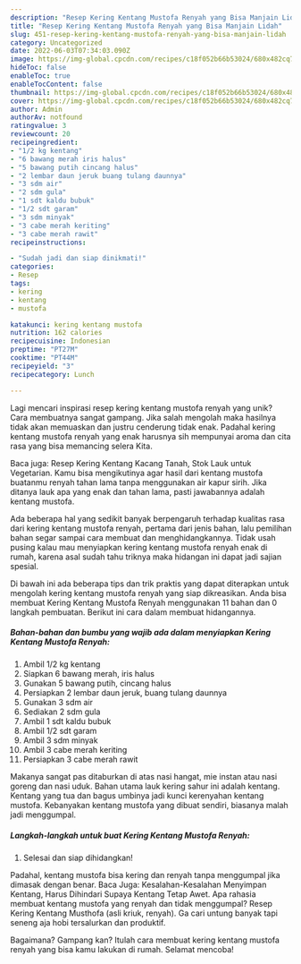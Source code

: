 ```yaml
---
description: "Resep Kering Kentang Mustofa Renyah yang Bisa Manjain Lidah"
title: "Resep Kering Kentang Mustofa Renyah yang Bisa Manjain Lidah"
slug: 451-resep-kering-kentang-mustofa-renyah-yang-bisa-manjain-lidah
category: Uncategorized
date: 2022-06-03T07:34:03.090Z
image: https://img-global.cpcdn.com/recipes/c18f052b66b53024/680x482cq70/kering-kentang-mustofa-renyah-foto-resep-utama.jpg
hideToc: false
enableToc: true
enableTocContent: false
thumbnail: https://img-global.cpcdn.com/recipes/c18f052b66b53024/680x482cq70/kering-kentang-mustofa-renyah-foto-resep-utama.jpg
cover: https://img-global.cpcdn.com/recipes/c18f052b66b53024/680x482cq70/kering-kentang-mustofa-renyah-foto-resep-utama.jpg
author: Admin
authorAv: notfound
ratingvalue: 3
reviewcount: 20
recipeingredient:
- "1/2 kg kentang"
- "6 bawang merah iris halus"
- "5 bawang putih cincang halus"
- "2 lembar daun jeruk buang tulang daunnya"
- "3 sdm air"
- "2 sdm gula"
- "1 sdt kaldu bubuk"
- "1/2 sdt garam"
- "3 sdm minyak"
- "3 cabe merah keriting"
- "3 cabe merah rawit"
recipeinstructions:

- "Sudah jadi dan siap dinikmati!"
categories:
- Resep
tags:
- kering
- kentang
- mustofa

katakunci: kering kentang mustofa 
nutrition: 162 calories
recipecuisine: Indonesian
preptime: "PT27M"
cooktime: "PT44M"
recipeyield: "3"
recipecategory: Lunch

---
```





Lagi mencari inspirasi resep kering kentang mustofa renyah yang unik? Cara membuatnya sangat gampang. Jika salah mengolah maka hasilnya tidak akan memuaskan dan justru cenderung tidak enak. Padahal kering kentang mustofa renyah yang enak harusnya sih mempunyai aroma dan cita rasa yang bisa memancing selera Kita.





Baca juga: Resep Kering Kentang Kacang Tanah, Stok Lauk untuk Vegetarian. Kamu bisa mengikutinya agar hasil dari kentang mustofa buatanmu renyah tahan lama tanpa menggunakan air kapur sirih. Jika ditanya lauk apa yang enak dan tahan lama, pasti jawabannya adalah kentang mustofa.

Ada beberapa hal yang sedikit banyak berpengaruh terhadap kualitas rasa dari kering kentang mustofa renyah, pertama dari jenis bahan, lalu pemilihan bahan segar sampai cara membuat dan menghidangkannya. Tidak usah pusing kalau mau menyiapkan kering kentang mustofa renyah enak di rumah, karena asal sudah tahu triknya maka hidangan ini dapat jadi sajian spesial.






Di bawah ini ada beberapa tips dan trik praktis yang dapat diterapkan untuk mengolah kering kentang mustofa renyah yang siap dikreasikan. Anda bisa membuat Kering Kentang Mustofa Renyah menggunakan 11 bahan dan 0 langkah pembuatan. Berikut ini cara dalam membuat hidangannya.

<!--inarticleads1-->

##### Bahan-bahan dan bumbu yang wajib ada dalam menyiapkan Kering Kentang Mustofa Renyah:

1. Ambil 1/2 kg kentang
1. Siapkan 6 bawang merah, iris halus
1. Gunakan 5 bawang putih, cincang halus
1. Persiapkan 2 lembar daun jeruk, buang tulang daunnya
1. Gunakan 3 sdm air
1. Sediakan 2 sdm gula
1. Ambil 1 sdt kaldu bubuk
1. Ambil 1/2 sdt garam
1. Ambil 3 sdm minyak
1. Ambil 3 cabe merah keriting
1. Persiapkan 3 cabe merah rawit


Makanya sangat pas ditaburkan di atas nasi hangat, mie instan atau nasi goreng dan nasi uduk. Bahan utama lauk kering sahur ini adalah kentang. Kentang yang tua dan bagus umbinya jadi kunci kerenyahan kentang mustofa. Kebanyakan kentang mustofa yang dibuat sendiri, biasanya malah jadi menggumpal. 

<!--inarticleads2-->

##### Langkah-langkah untuk buat Kering Kentang Mustofa Renyah:


1. Selesai dan siap dihidangkan!

Padahal, kentang mustofa bisa kering dan renyah tanpa menggumpal jika dimasak dengan benar. Baca Juga: Kesalahan-Kesalahan Menyimpan Kentang, Harus Dihindari Supaya Kentang Tetap Awet. Apa rahasia membuat kentang mustofa yang renyah dan tidak menggumpal? Resep Kering Kentang Musthofa (asli kriuk, renyah). Ga cari untung banyak tapi seneng aja hobi tersalurkan dan produktif. 

Bagaimana? Gampang kan? Itulah cara membuat kering kentang mustofa renyah yang bisa kamu lakukan di rumah. Selamat mencoba!
